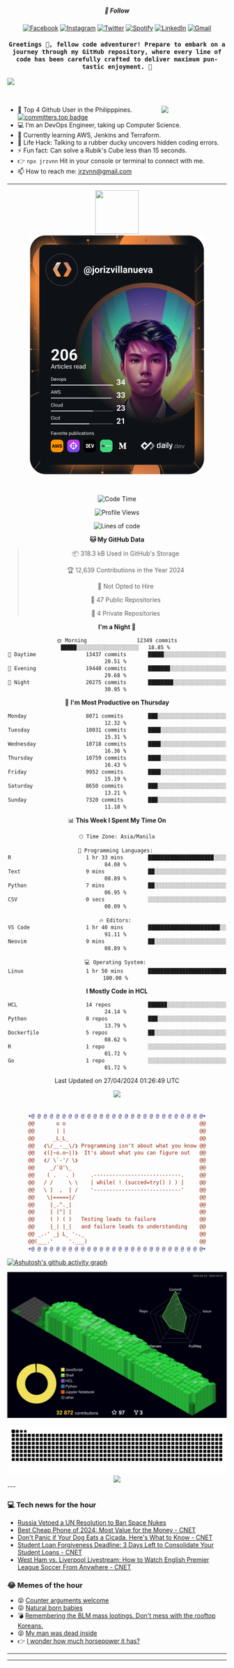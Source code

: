 <h5 align="center">💬 Follow</h5>
<div align="center">

[![Facebook](https://img.shields.io/badge/Facebook-%231877F2.svg?style=for-the-badge&logo=Facebook&logoColor=white)](https://www.facebook.com/Horisyo/)
[![Instagram](https://img.shields.io/badge/Instagram-%23E4405F.svg?style=for-the-badge&logo=Instagram&logoColor=white)](https://www.instagram.com/jrzvnn_/)
[![Twitter](https://img.shields.io/badge/Twitter-%231DA1F2.svg?style=for-the-badge&logo=Twitter&logoColor=white)](https://twitter.com/jrz_studies)
[![Spotify](https://img.shields.io/badge/Spotify-%231ED760.svg?style=for-the-badge&logo=Spotify&logoColor=white)](https://open.spotify.com/user/217td4qrc6mzqjodfalmzjpdi?si=b93099b9078c4ccb)
[![LinkedIn](https://img.shields.io/badge/LinkedIn-%230077B5.svg?style=for-the-badge&logo=LinkedIn&logoColor=white)](https://www.linkedin.com/in/jrz-vnn/)
[![Gmail](https://img.shields.io/badge/Gmail-D14836?style=for-the-badge&logo=gmail&logoColor=white)](mailto:jrzvnn@gmail.com)

</div>
<h4 align="center"><samp>Greetings 👋, fellow code adventurer! Prepare to embark on a journey through my GitHub repository, where every line of code has been carefully crafted to deliver maximum pun-tastic enjoyment. 🚀 </samp></h4>

<!--horizontal divider(gradiant)-->
<img src="https://user-images.githubusercontent.com/73097560/115834477-dbab4500-a447-11eb-908a-139a6edaec5c.gif">

&nbsp; 

<img align='right' src='https://github.com/Rishit-dagli/Rishit-dagli/blob/master/images/octocat-anime.gif' width='150"'>

- 🚀 Top 4 Github User in the Philipppines. [![committers.top badge](https://user-badge.committers.top/philippines/jrzvnn.svg)](https://user-badge.committers.top/philippines/USERNAME)
- 💻 I’m an DevOps Engineer, taking up Computer Science.
- 🤖 Currently learning AWS, Jenkins and Terraform.
- 🎯 Life Hack: Talking to a rubber ducky uncovers hidden coding errors.
- ⚡ Fun fact: Can solve a Rubik's Cube less than 15 seconds.
- 👉 `npx jrzvnn` Hit in your console or terminal to connect with me.
- 📫 How to reach me: jrzvnn@gmail.com

---

<!--🖼️OCTOCAT-->
<p align="center">

<img src="https://media.giphy.com/media/IP7sarl7C5lSFCw9rG/giphy.gif"  width="100px" height="100px">
<br />
<a href="https://app.daily.dev/jorizvillanueva"><img src="https://github.com/jrzvnn/jrzvnn/blob/main/devcard.svg" width="400" alt="Joriz Dev Card"/></a>
</p>

<br />
<div align="center">

<!--START_SECTION:waka-->
![Code Time](http://img.shields.io/badge/Code%20Time-250%20hrs%2038%20mins-blue)

![Profile Views](http://img.shields.io/badge/Profile%20Views-162-blue)

![Lines of code](https://img.shields.io/badge/From%20Hello%20World%20I%27ve%20Written-1.6%20million%20lines%20of%20code-blue)

**🐱 My GitHub Data** 

> 📦 318.3 kB Used in GitHub's Storage 
 > 
> 🏆 12,639 Contributions in the Year 2024
 > 
> 🚫 Not Opted to Hire
 > 
> 📜 47 Public Repositories 
 > 
> 🔑 4 Private Repositories 
 > 
**I'm a Night 🦉** 

```text
🌞 Morning                12349 commits       █████░░░░░░░░░░░░░░░░░░░░   18.85 % 
🌆 Daytime                13437 commits       █████░░░░░░░░░░░░░░░░░░░░   20.51 % 
🌃 Evening                19440 commits       ███████░░░░░░░░░░░░░░░░░░   29.68 % 
🌙 Night                  20275 commits       ████████░░░░░░░░░░░░░░░░░   30.95 % 
```
📅 **I'm Most Productive on Thursday** 

```text
Monday                   8071 commits        ███░░░░░░░░░░░░░░░░░░░░░░   12.32 % 
Tuesday                  10031 commits       ████░░░░░░░░░░░░░░░░░░░░░   15.31 % 
Wednesday                10718 commits       ████░░░░░░░░░░░░░░░░░░░░░   16.36 % 
Thursday                 10759 commits       ████░░░░░░░░░░░░░░░░░░░░░   16.43 % 
Friday                   9952 commits        ████░░░░░░░░░░░░░░░░░░░░░   15.19 % 
Saturday                 8650 commits        ███░░░░░░░░░░░░░░░░░░░░░░   13.21 % 
Sunday                   7320 commits        ███░░░░░░░░░░░░░░░░░░░░░░   11.18 % 
```


📊 **This Week I Spent My Time On** 

```text
🕑︎ Time Zone: Asia/Manila

💬 Programming Languages: 
R                        1 hr 33 mins        █████████████████████░░░░   84.08 % 
Text                     9 mins              ██░░░░░░░░░░░░░░░░░░░░░░░   08.89 % 
Python                   7 mins              ██░░░░░░░░░░░░░░░░░░░░░░░   06.95 % 
CSV                      0 secs              ░░░░░░░░░░░░░░░░░░░░░░░░░   00.09 % 

🔥 Editors: 
VS Code                  1 hr 40 mins        ███████████████████████░░   91.11 % 
Neovim                   9 mins              ██░░░░░░░░░░░░░░░░░░░░░░░   08.89 % 

💻 Operating System: 
Linux                    1 hr 50 mins        █████████████████████████   100.00 % 
```

**I Mostly Code in HCL** 

```text
HCL                      14 repos            ██████░░░░░░░░░░░░░░░░░░░   24.14 % 
Python                   8 repos             ███░░░░░░░░░░░░░░░░░░░░░░   13.79 % 
Dockerfile               5 repos             ██░░░░░░░░░░░░░░░░░░░░░░░   08.62 % 
R                        1 repo              ░░░░░░░░░░░░░░░░░░░░░░░░░   01.72 % 
Go                       1 repo              ░░░░░░░░░░░░░░░░░░░░░░░░░   01.72 % 
```




 Last Updated on 27/04/2024 01:26:49 UTC
<!--END_SECTION:waka-->

<img src="https://wakatime.com/share/@jrzvnn/70a4618c-7cd9-4016-b7b9-eabe75c837ee.svg">

<br />
<br />

```diff
+@ @ @ @ @ @ @ @ @ @ @ @ @ @ @ @ @ @ @ @ @ @ @ @ @ @ @ @+
@@       o o                                           @@
@@       | |                                           @@
@@      _L_L_                                          @@
@@   ❮\/__-__\/❯ Programming isn't about what you know @@
@@   ❮(|~o.o~|)❯  It's about what you can figure out   @@
@@   ❮/ \`-'/ \❯                                       @@
@@     _/`U'\_                                         @@
@@    ( .   . )     .----------------------------.     @@
@@   / /     \ \    | while( ! (succed=try() ) ) |     @@
@@   \ |  ,  | /    '----------------------------'     @@
@@    \|=====|/                                        @@
@@     |_.^._|                                         @@
@@     | |"| |                                         @@
@@     ( ) ( )   Testing leads to failure              @@
@@     |_| |_|   and failure leads to understanding    @@
@@ _.-' _j L_ '-._                                     @@
@@(___.'     '.___)                                    @@
+@ @ @ @ @ @ @ @ @ @ @ @ @ @ @ @ @ @ @ @ @ @ @ @ @ @ @ @+

```

</div>




[![Ashutosh's github activity graph](https://github-readme-activity-graph.vercel.app/graph?username=jrzvnn&theme=github-compact)](https://github.com/ashutosh00710/github-readme-activity-graph)


![svg](profile-3d-contrib/profile-night-green.svg)

<div align="center">
<img src="https://github.com/jrzvnn/jrzvnn/blob/output/github-snake-dark.svg">
</div>

<div align=center>
<img align=center src=https://metrics.lecoq.io/jrzvnn?template=classic&isocalendar=1&languages=1&achievements=1&base=header%2C%20activity%2C%20community%2C%20repositories%2C%20metadata&base.indepth=false&base.hireable=false&base.skip=false&isocalendar=false&isocalendar.duration=full-year&languages=false&languages.limit=8&languages.threshold=0%25&languages.other=false&languages.colors=github&languages.sections=most-used&languages.indepth=false&languages.analysis.timeout=15&languages.analysis.timeout.repositories=7.5&languages.categories=markup%2C%20programming&languages.recent.categories=markup%2C%20programming&languages.recent.load=300&languages.recent.days=14&achievements=false&achievements.threshold=C&achievements.secrets=true&achievements.display=detailed&achievements.limit=0&config.timezone=Asia%2FManila)
</div>
<div align="left">
---

### 💻 Tech news for the hour

<!-- TECH:START -->
 - [Russia Vetoed a UN Resolution to Ban Space Nukes](https://www.wired.com/story/russia-un-resolution-space-nuclear-weapons-satellites/)
 - [Best Cheap Phone of 2024: Most Value for the Money     - CNET](https://www.cnet.com/tech/mobile/best-cheap-phone/#ftag=CAD590a51e)
 - [Don&#39;t Panic if Your Dog Eats a Cicada. Here&#39;s What to Know     - CNET](https://www.cnet.com/home/kitchen-and-household/dont-panic-if-your-dog-eats-a-cicada-heres-what-to-know/#ftag=CAD590a51e)
 - [Student Loan Forgiveness Deadline: 3 Days Left to Consolidate Your Student Loans     - CNET](https://www.cnet.com/personal-finance/loans/student-loan-forgiveness-deadline-3-days-left-to-consolidate-your-student-loans/#ftag=CAD590a51e)
 - [West Ham vs. Liverpool Livestream: How to Watch English Premier League Soccer From Anywhere     - CNET](https://www.cnet.com/tech/services-and-software/west-ham-vs-liverpool-livestream-how-to-watch-english-premier-league-soccer-from-anywhere/#ftag=CAD590a51e)<!-- TECH:END -->

### 😂 Memes of the hour

<!-- MEMES:START -->
 - 😝 [Counter arguments welcome](http://9gag.com/gag/abA5pyB)
 - 😝 [Natural born babies](http://9gag.com/gag/aVvOq22)
 - 💣 [Remembering the BLM mass lootings. Don&#39;t mess with the rooftop Koreans.](http://9gag.com/gag/azxbX1B)
 - 😝 [My man was dead inside](http://9gag.com/gag/an7YjYq)
 - 👉 [I wonder how much horsepower it has?](http://9gag.com/gag/apRqpbB)<!-- MEMES:END -->

---

---
